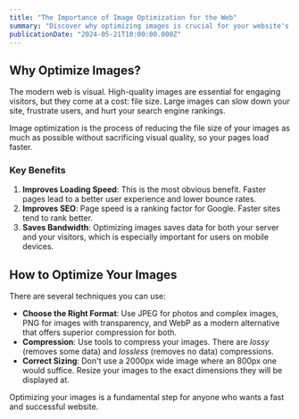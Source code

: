```yaml
---
title: "The Importance of Image Optimization for the Web"
summary: "Discover why optimizing images is crucial for your website's performance, SEO, and user experience. Learn essential techniques and tools."
publicationDate: "2024-05-21T10:00:00.000Z"
---
```


## Why Optimize Images?

The modern web is visual. High-quality images are essential for engaging visitors, but they come at a cost: file size. Large images can slow down your site, frustrate users, and hurt your search engine rankings.

Image optimization is the process of reducing the file size of your images as much as possible without sacrificing visual quality, so your pages load faster.

### Key Benefits

1.  **Improves Loading Speed**: This is the most obvious benefit. Faster pages lead to a better user experience and lower bounce rates.
2.  **Improves SEO**: Page speed is a ranking factor for Google. Faster sites tend to rank better.
3.  **Saves Bandwidth**: Optimizing images saves data for both your server and your visitors, which is especially important for users on mobile devices.

## How to Optimize Your Images

There are several techniques you can use:

-   **Choose the Right Format**: Use JPEG for photos and complex images, PNG for images with transparency, and WebP as a modern alternative that offers superior compression for both.
-   **Compression**: Use tools to compress your images. There are *lossy* (removes some data) and *lossless* (removes no data) compressions.
-   **Correct Sizing**: Don't use a 2000px wide image where an 800px one would suffice. Resize your images to the exact dimensions they will be displayed at.

Optimizing your images is a fundamental step for anyone who wants a fast and successful website.
